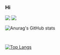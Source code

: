 ### Hi 


 <img src="https://img.shields.io/badge/TypeScript-3178C6?style=flat&logo=TypeScript&logoColor=white"/>   <img src="https://img.shields.io/badge/React-61DAFB?style=flat&logo=React&logoColor=white"/>


![Anurag's GitHub stats](https://github-readme-stats.vercel.app/api?username=qwa1822&show_icons=true&theme=radical)

<br>

[![Top Langs](https://github-readme-stats.vercel.app/api/top-langs/?username=qwa1822&langs_count=8)](https://github.com/qwa1822/github-readme-stats)




